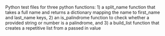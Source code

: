 Python test files for three python functions: 1) a split_name function that takes a full name and returns a dictionary mapping the name to first_name and last_name keys, 2) an is_palindrome function to check whether a provided string or number is a palindrome, and 3) a build_list function that creates a repetitive list from a passed in value

